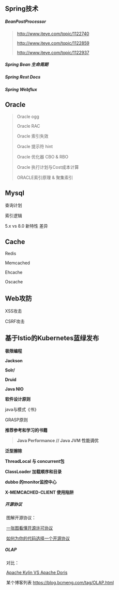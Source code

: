 ## Spring技术

##### BeanPostProcessor

> http://www.iteye.com/topic/1122740
>
> http://www.iteye.com/topic/1122859
>
> http://www.iteye.com/topic/1122937

##### Spring Bean 生命周期



##### Spring Rest Docs

##### Spring Webflux



## Oracle

> Oracle ogg
>
> Oracle RAC
>
> Oracle 索引失效
>
> Oracle 提示符 hint
>
> Oracle 优化器 CBO & RBO
>
> Oracle 执行计划与Cost成本计算
>
> ORACLE索引原理 & 聚集索引



## Mysql

查询计划

索引逻辑

5.x vs 8.0 新特性 差异



## Cache

Redis

Memcached

Ehcache

Oscache



## Web攻防

XSS攻击

CSRF攻击



## 基于Istio的Kubernetes蓝绿发布



**极限编程**



**Jackson**

**Solr/**

**Druid**

**Java NIO**



**软件设计原则**

java与模式《书》

GRASP原则



**推荐参考和学习的书籍**

> **Java Performance  // Java JVM 性能调优**

**泛型擦除**

**ThreadLocal 与 concurrent包**

**ClassLoader 加载顺序和目录**

**dubbo 的monitor监控中心**

**X-MEMCACHED-CLIENT 使用陷阱**



##### 开源协议

​	图解开源协议：

​	[一张图看懂开源许可协议](https://blog.csdn.net/testcs_dn/article/details/38496107)

​	[如何为你的代码选择一个开源协议](https://www.cnblogs.com/Wayou/p/how_to_choose_a_license.html)



##### OLAP

​	对比：

​	[Apache Kylin VS Apache Doris](https://blog.bcmeng.com/post/apache-kylin-vs-baidu-palo.html)

​	某个博客列表 https://blog.bcmeng.com/tag/OLAP.html

